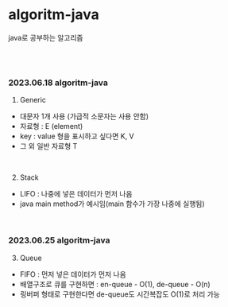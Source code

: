 # algoritm-java
java로 공부하는 알고리즘

<br>
<br>

### 2023.06.18 algoritm-java

1. Generic
- 대문자 1개 사용 (가급적 소문자는 사용 안함)
- 자료형 : E (element)
- key : value 형을 표시하고 싶다면 K, V
- 그 외 일반 자료형 T

<br>

2. Stack
- LIFO : 나중에 넣은 데이터가 먼저 나옴
- java main method가 예시임(main 함수가 가장 나중에 실행됨) 

<br>

### 2023.06.25 algoritm-java
3. Queue
- FIFO : 먼저 넣은 데이터가 먼저 나옴
- 배열구조로 큐를 구현하면 : en-queue - O(1), de-queue - O(n)
- 링버퍼 형태로 구현한다면 de-queue도 시간복잡도 O(1)로 처리 가능

